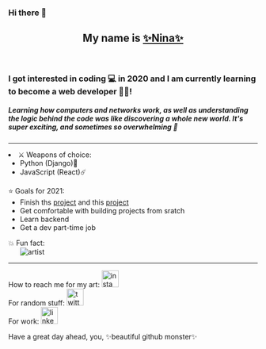 ### Hi there 👋 
<h2 style="text-align:center;"> My name is <a href="https://github.com/Coyote-Schmoyote">✨Nina✨</a></h2>
<br>
<h3>I got interested in coding 💻 in 2020 and I am currently learning to become a web developer 👩‍💻!</h3>
<h5>Learning how computers and networks work, as well as understanding the logic behind the code was like discovering a whole new world. It's super exciting, and sometimes so overwhelming 🤯</h5>
<hr>
 <li>⚔️ Weapons of choice:
       <ul>
      <li>Python (Django)🐍</li>
      <li>JavaScript (React)☄️️</li>
      </ul>
    ⭐ Goals for 2021:
      <ul>
      <li>Finish ths <a href="https://github.com/Coyote-Schmoyote/celebrity-recognizer">project</a> and this <a href="https://github.com/Coyote-Schmoyote/drag-queen-cards">project</a></li>
      <li>Get comfortable with building projects from sratch</li>
      <li>Learn backend</li>
      <li>Get a dev part-time job</li>
      </ul>
      💥 Fun fact:
  <ul><img src="https://media3.giphy.com/media/CovFciJgWyxUs/200.gif" alt="artist"></ul>
</li>

<hr>
<div class="social" style="display: inline-block;">
How to reach me for my art:
<a href="https://www.instagram.com/nina.zdanovic/"><img src="https://cdn2.iconfinder.com/data/icons/social-media-2285/512/1_Instagram_colored_svg_1-512.png" alt="insta" height="34"></a> <br>
For random stuff: 
<a href="https://twitter.com/coyoteschmoyote"><img src="https://cdn2.iconfinder.com/data/icons/social-media-2285/512/1_Twitter_colored_svg-512.png" alt="twitter" height="34"></a> <br>
For work:
<a href="https://www.linkedin.com/in/nina-ždanovič-7570791b6/"><img src="https://cdn2.iconfinder.com/data/icons/social-media-2285/512/1_Linkedin_unofficial_colored_svg-512.png" alt="linkedin" height="34"></a>
</div>

Have a great day ahead, you, ✨beautiful github monster✨
